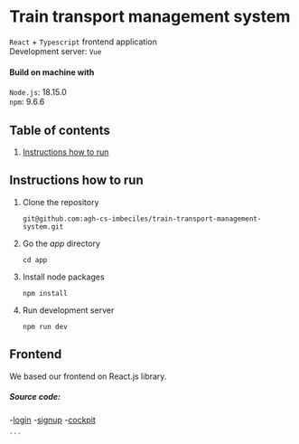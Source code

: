 # Train transport management system
`React` + `Typescript` frontend application  
Development server: `Vue`  

#### Build on machine with

`Node.js`: 18.15.0  
`npm`: 9.6.6  

## Table of contents
1. [Instructions how to run](#instructions-how-to-run)



## Instructions how to run
1. Clone the repository
    ```
    git@github.com:agh-cs-imbeciles/train-transport-management-system.git
    ```
2. Go the _app_ directory
    ```
    cd app
    ```
3. Install node packages
    ```
    npm install
    ```
4. Run development server
    ```
    npm run dev
    
## Frontend
We based our frontend on React.js library.

##### _Source code_:
-[login](./src/login_register/login.tsx)
-[signup](./src/login_register/register.tsx)
-[cockpit](./src/cockpit/cockpit.tsx)

    
    ```
    
